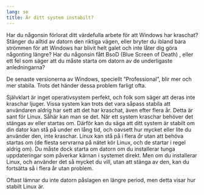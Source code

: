 ```yaml
---
lang: se
title: Är ditt system instabilt?
---
```


Har du någonsin förlorat ditt värdefulla arbete för att Windows har kraschat? Stänger du alltid av datorn den riktiga vägen, eller bryter du ibland bara strömmen för att Windows har blivit helt galet och inte låter dig göra någonting längre? Har du någonsin fått BsoD (Blue Screen of Death) , eller ett fel som säger att du måste starta om datorn av de underligaste anledningarna?

De senaste versionerna av Windows, speciellt ”Professional”, blir mer och mer stabila. Trots det händer dessa problem farligt ofta.

Självklart är inget operativsystem perfekt, och folk som säger att deras inte kraschar ljuger. Vissa system kan trots det vara såpass stabila att användaren aldrig har sett att det har kraschat, även efter flera år. Detta är sant för Linux. Såhär kan man se det. När ett system kraschar behöver det stängas av eller startas om. Därför kan du säga att ditt system är stabilt om din dator kan stå på under en lång tid, och oavsett hur mycket eller lite du använder den, inte kraschar. Linux kan stå på i flera <i>år</i> utan att behöva startas om (de flesta servrarna på nätet kör Linux, och de startar i regel aldrig om). Du måste dock starta om datorn om du installerar tunga uppdateringar som påverkar kärnan i systemet direkt. Men om du installerar Linux, och använder det så mycket du vill, utan att stänga av den, kan du fortsätta så i flera år utan problem.

Oftast lämnar du inte datorn påslagen en längre period, men detta visar hur stabilt Linux är.




